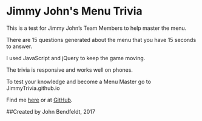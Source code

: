 # Jimmy John's Menu Trivia 

This is a test for Jimmy John’s Team Members to help master the menu.

There are 15 questions generated about the menu that you have 15 seconds to answer.

I used JavaScript and jQuery to keep the game moving. 

The trivia is responsive and works well on phones.

To test your knowledge and become a Menu Master go to JimmyTrivia.github.io


Find me [here](johnbendfeldt.com) or at [GitHub](github.com/JohnBendfeldt).

##Created by John Bendfeldt, 2017 
